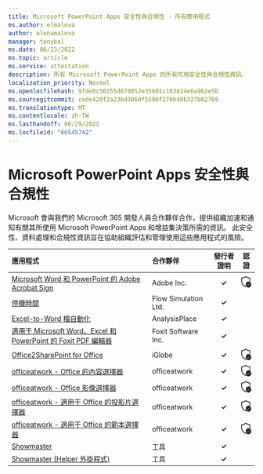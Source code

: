```yaml
---
title: Microsoft PowerPoint Apps 安全性與合規性 - 所有應用程式
ms.author: elmalova
author: elenamalova
manager: tonybal
ms.date: 06/23/2022
ms.topic: article
ms.service: attestation
description: 所有 Microsoft PowerPoint Apps 的所有可用安全性與合規性資訊。
localization_priority: Normal
ms.openlocfilehash: 9fde0c50255d870852e35601c103824e6a962e5b
ms.sourcegitcommit: cede428f2a23bd3060f5506f270b40b327b02769
ms.translationtype: MT
ms.contentlocale: zh-TW
ms.lasthandoff: 06/29/2022
ms.locfileid: "66545742"
---
```

# <a name="microsoft-powerpoint-apps-security-and-compliance"></a>Microsoft PowerPoint Apps 安全性與合規性

Microsoft 會與我們的 Microsoft 365 開發人員合作夥伴合作，提供組織加速和通知有關其所使用 Microsoft PowerPoint Apps 和增益集決策所需的資訊。 此安全性、資料處理和合規性資訊旨在協助組織評估和管理使用這些應用程式的風險。

| **應用程式** | **合作夥伴** | **發行者證明** | **認證** |
|:--------|:------------|:----------------------:|:-------------:|
| [Microsoft Word 和 PowerPoint 的 Adobe Acrobat Sign](./adobe-inc-acrobat-sign-for-microsoft-word-and-powerpoint.md) | Adobe Inc. | **✓** | <img alt="Certified application badge" src="../media/certified-badge.png" height="25" width="25" /> |
| [停機時間](./flow-simulation-ltd-breaktime.md) | Flow Simulation Ltd. | **✓** |  |
| [Excel-to-Word 檔自動化](./analysisplace-excel-to-word-document-automation.md) | AnalysisPlace | **✓** |  |
| [適用于 Microsoft Word、Excel 和 PowerPoint 的 Foxit PDF 編輯器](./foxit-software-inc-pdf-editor-for-microsoft-word-excel-and-powerpoint.md) | Foxit Software Inc. | **✓** |  |
| [Office2SharePoint for Office](./iglobe-office2sharepoint-for-office.md) | iGlobe | **✓** | <img alt="Certified application badge" src="../media/certified-badge.png" height="25" width="25" /> |
| [officeatwork - Office 的內容選擇器](./officeatwork-officeatworkcontent-chooser-for-office.md) | officeatwork | **✓** | <img alt="Certified application badge" src="../media/certified-badge.png" height="25" width="25" /> |
| [officeatwork - Office 影像選擇器](./officeatwork-officeatworkimage-chooser-for-office.md) | officeatwork | **✓** | <img alt="Certified application badge" src="../media/certified-badge.png" height="25" width="25" /> |
| [officeatwork - 適用于 Office 的投影片選擇器](./officeatwork-officeatworkslide-chooser-for-office.md) | officeatwork | **✓** | <img alt="Certified application badge" src="../media/certified-badge.png" height="25" width="25" /> |
| [officeatwork - 適用于 Office 的範本選擇器](./officeatwork-officeatworktemplate-chooser-for-office.md) | officeatwork | **✓** | <img alt="Certified application badge" src="../media/certified-badge.png" height="25" width="25" /> |
| [Showmaster](./cherryware-showmaster.md) | 工具 | **✓** |  |
| [Showmaster (Helper 外掛程式) ](./cherryware-showmaster-helper-plugin.md) | 工具 | **✓** |  |
